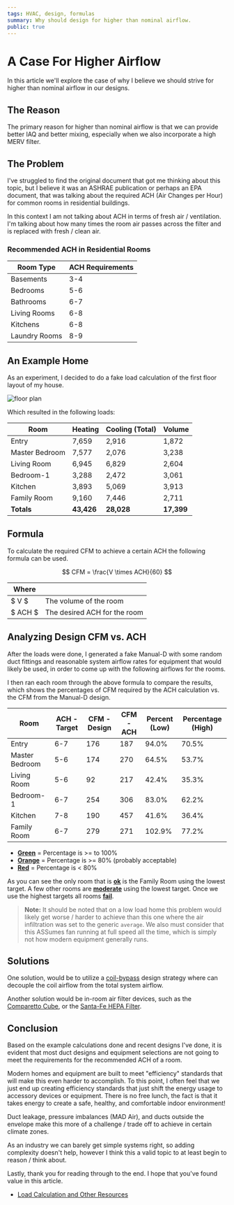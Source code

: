 ```yaml
---
tags: HVAC, design, formulas
summary: Why should design for higher than nominal airflow.
public: true
---
```


# A Case For Higher Airflow

In this article we'll explore the case of why I believe we should strive for higher than nominal
airflow in our designs.

## The Reason

The primary reason for higher than nominal airflow is that we can provide better IAQ and better
mixing, especially when we also incorporate a high MERV filter.

## The Problem

I've struggled to find the original document that got me thinking about this topic, but I believe it
was an ASHRAE publication or perhaps an EPA document, that was talking about the required ACH (Air
Changes per Hour) for common rooms in residential buildings.

In this context I am not talking about ACH in terms of fresh air / ventilation. I'm talking about
how many times the room air passes across the filter and is replaced with fresh / clean air.

### Recommended ACH in Residential Rooms

| Room Type     | ACH Requirements |
| ------------- | ---------------- |
| Basements     | 3-4              |
| Bedrooms      | 5-6              |
| Bathrooms     | 6-7              |
| Living Rooms  | 6-8              |
| Kitchens      | 6-8              |
| Laundry Rooms | 8-9              |

## An Example Home

As an experiment, I decided to do a fake load calculation of the first floor layout of my house.

![floor plan](/articles/images/2025-02-22-floor-plan.png)

Which resulted in the following loads:

| Room           | Heating                                         | Cooling (Total)                                  | Volume                                         |
| -------------- | ----------------------------------------------- | ------------------------------------------------ | ---------------------------------------------- |
| Entry          | <span class="text-red-500">7,659</span>         | <span class="text-blue-500">2,916</span>         | <span class="text-orange">1,872</span>         |
| Master Bedroom | <span class="text-red-500">7,577</span>         | <span class="text-blue-500">2,076</span>         | <span class="text-orange">3,238</span>         |
| Living Room    | <span class="text-red-500">6,945</span>         | <span class="text-blue-500">6,829</span>         | <span class="text-orange">2,604</span>         |
| Bedroom-1      | <span class="text-red-500">3,288</span>         | <span class="text-blue-500">2,472</span>         | <span class="text-orange">3,061</span>         |
| Kitchen        | <span class="text-red-500">3,893</span>         | <span class="text-blue-500">5,069</span>         | <span class="text-orange">3,913</span>         |
| Family Room    | <span class="text-red-500">9,160</span>         | <span class="text-blue-500">7,446</span>         | <span class="text-orange">2,711</span>         |
| **Totals**     | <span class="text-red-500"><b>43,426</b></span> | <span class="text-blue-500"><b>28,028</b></span> | <span class="text-orange"><b>17,399</b></span> |

## Formula

To calculate the required CFM to achieve a certain ACH the following formula can be used.

$$ CFM = \frac{V \times ACH}{60} $$

| Where   |                              |
| ------- | ---------------------------- |
| $ V $   | The volume of the room       |
| $ ACH $ | The desired ACH for the room |

## Analyzing Design CFM vs. ACH

After the loads were done, I generated a fake Manual-D with some random duct fittings and reasonable
system airflow rates for equipment that would likely be used, in order to come up with the following
airflows for the rooms.

I then ran each room through the above formula to compare the results, which shows the percentages
of CFM required by the ACH calculation vs. the CFM from the Manual-D design.

| Room           | ACH - Target | CFM - Design | CFM - ACH | Percent (Low)                              | Percentage (High)                       |
| -------------- | ------------ | ------------ | --------- | ------------------------------------------ | --------------------------------------- |
| Entry          | 6-7          | 176          | 187       | <span class="text-orange">94.0%</span>     | <span class="text-red-500">70.5%</span> |
| Master Bedroom | 5-6          | 174          | 270       | <span class="text-red-500">64.5%</span>    | <span class="text-red-500">53.7%</span> |
| Living Room    | 5-6          | 92           | 217       | <span class="text-red-500">42.4%</span>    | <span class="text-red-500">35.3%</span> |
| Bedroom-1      | 6-7          | 254          | 306       | <span class="text-orange">83.0%</span>     | <span class="text-red-500">62.2%</span> |
| Kitchen        | 7-8          | 190          | 457       | <span class="text-red-500">41.6%</span>    | <span class="text-red-500">36.4%</span> |
| Family Room    | 6-7          | 279          | 271       | <span class="text-green-500">102.9%</span> | <span class="text-red-500">77.2%</span> |

- <span class="text-green-500"><b><u>Green</u></b></span> = Percentage is >= to 100%
- <span class="text-orange"><b><u>Orange</u></b></span> = Percentage is >= 80% (probably acceptable)
- <span class="text-red-500"><b><u>Red</u></b></span> = Percentage is < 80%

As you can see the only room that is <span class="text-green-500"><b><u>ok</u></b></span> is the
Family Room using the lowest target. A few other rooms are <span
class="text-orange"><b><u>moderate</u></b></span> using the lowest target. Once we use the highest
targets all rooms <span
class="text-red-500"><b><u>fail</u></b></span>.

> **Note:** It should be noted that on a low load home this problem would likely get worse / harder
> to achieve than this one where the air infiltration was set to the generic `average`. We also must
> consider that this ASSumes fan running at full speed all the time, which is simply not how modern
> equipment generally runs.

## Solutions

One solution, would be to utilize a
[coil-bypass](https://mhoush.com/articles/2023/coil-bypass-overview/) design strategy where can
decouple the coil airflow from the total system airflow.

Another solution would be in-room air filter devices, such as the
[Comparetto Cube](https://www.energyvanguard.com/blog/how-make-high-merv-diy-portable-air-cleaner),
or the [Santa-Fe HEPA Filter](https://www.santa-fe-products.com/product/air-purifier/).

## Conclusion

Based on the example calculations done and recent designs I've done, it is evident that most duct
designs and equipment selections are not going to meet the requirements for the recommended ACH of a
room.

Modern homes and equipment are built to meet "efficiency" standards that will make this even harder
to accomplish. To this point, I often feel that we just end up creating efficiency standards that
just shift the energy usage to accessory devices or equipment. There is no free lunch, the fact is
that it takes energy to create a safe, healthy, and comfortable indoor environment!

Duct leakage, pressure imbalances (MAD Air), and ducts outside the envelope make this more of a
challenge / trade off to achieve in certain climate zones.

As an industry we can barely get simple systems right, so adding complexity doesn't help, however I
think this a valid topic to at least begin to reason / think about.

Lastly, thank you for reading through to the end. I hope that you've found value in this article.

- [Load Calculation and Other Resources](https://drive.google.com/drive/folders/1FWyMJVKBg_oGXE8WSWcmW26FeQIY5U06?usp=sharing)
